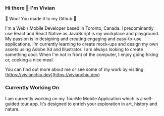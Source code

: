 ### Hi there 👋 I'm Vivian

:tada: Woo! You made it to my Github :tada:

I'm a Web / Mobile Developer based in Toronto, Canada. I predominantly use React and React Native as JavaScript is my workplace and playground. My passion is in designing and creating engaging and easy-to-use applications. I’m currently learning to create mock-ups and design my own assets using Adobe Xd and Illustrator. I am always looking to create something cool. When I'm not in front of the computer, I enjoy going hiking or, cooking a nice meal.

You can find out more about me or see some of my work by visiting: [https://vivianchiu.dev](https://vivianchiu.dev)

### Currently Working On
I am currently working on my TourMe Mobile Application which is a self-guided tour app. It's designed to enrich your exploration in art, history and nature. 

<!--
**vchiuu/vchiuu** is a ✨ _special_ ✨ repository because its `README.md` (this file) appears on your GitHub profile.

Here are some ideas to get you started:

- 🔭 I’m currently working on ...
- 🌱 I’m currently learning ...
- 👯 I’m looking to collaborate on ...
- 🤔 I’m looking for help with ...
- 💬 Ask me about ...
- 📫 How to reach me: ...
- 😄 Pronouns: ...
- ⚡ Fun fact: ...
-->
